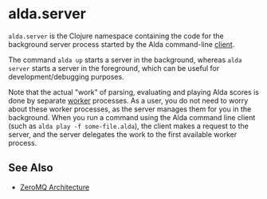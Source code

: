 # alda.server

`alda.server` is the Clojure namespace containing the code for the background
server process started by the Alda command-line [client](alda-client.md).

The command `alda up` starts a server in the background, whereas `alda server`
starts a server in the foreground, which can be useful for development/debugging
purposes.

Note that the actual "work" of parsing, evaluating and playing Alda scores is
done by separate [worker](alda-worker.md) processes. As a user, you do not need
to worry about these worker processes, as the server manages them for you in the
background. When you run a command using the Alda command line client (such as
`alda play -f some-file.alda`), the client makes a request to the server, and
the server delegates the work to the first available worker process.

## See Also

* [ZeroMQ Architecture](zeromq-architecture.md)
